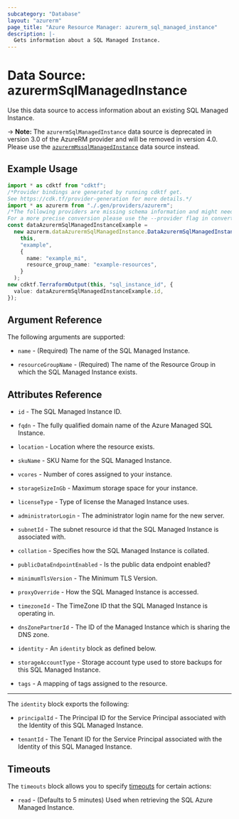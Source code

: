 ```yaml
---
subcategory: "Database"
layout: "azurerm"
page_title: "Azure Resource Manager: azurerm_sql_managed_instance"
description: |-
  Gets information about a SQL Managed Instance.
---
```


# Data Source: azurermSqlManagedInstance

Use this data source to access information about an existing SQL Managed Instance.

\-> **Note:** The `azurermSqlManagedInstance` data source is deprecated in version 3.0 of the AzureRM provider and will be removed in version 4.0. Please use the [`azurermMssqlManagedInstance`](https://registry.terraform.io/providers/hashicorp/azurerm/latest/docs/data-sources/mssql_managed_instance) data source instead.

## Example Usage

```typescript
import * as cdktf from "cdktf";
/*Provider bindings are generated by running cdktf get.
See https://cdk.tf/provider-generation for more details.*/
import * as azurerm from "./.gen/providers/azurerm";
/*The following providers are missing schema information and might need manual adjustments to synthesize correctly: azurerm.
For a more precise conversion please use the --provider flag in convert.*/
const dataAzurermSqlManagedInstanceExample =
  new azurerm.dataAzurermSqlManagedInstance.DataAzurermSqlManagedInstance(
    this,
    "example",
    {
      name: "example_mi",
      resource_group_name: "example-resources",
    }
  );
new cdktf.TerraformOutput(this, "sql_instance_id", {
  value: dataAzurermSqlManagedInstanceExample.id,
});

```

## Argument Reference

The following arguments are supported:

*   `name` - (Required) The name of the SQL Managed Instance.

*   `resourceGroupName` - (Required) The name of the Resource Group in which the SQL Managed Instance exists.

## Attributes Reference

*   `id` - The SQL Managed Instance ID.

*   `fqdn` - The fully qualified domain name of the Azure Managed SQL Instance.

*   `location` - Location where the resource exists.

*   `skuName` - SKU Name for the SQL Managed Instance.

*   `vcores` - Number of cores assigned to your instance.

*   `storageSizeInGb` - Maximum storage space for your instance.

*   `licenseType` - Type of license the Managed Instance uses.

*   `administratorLogin` - The administrator login name for the new server.

*   `subnetId` - The subnet resource id that the SQL Managed Instance is associated with.

*   `collation` - Specifies how the SQL Managed Instance is collated.

*   `publicDataEndpointEnabled` - Is the public data endpoint enabled?

*   `minimumTlsVersion` - The Minimum TLS Version.

*   `proxyOverride` - How the SQL Managed Instance is accessed.

*   `timezoneId` - The TimeZone ID that the SQL Managed Instance is operating in.

*   `dnsZonePartnerId` - The ID of the Managed Instance which is sharing the DNS zone.

*   `identity` - An `identity` block as defined below.

*   `storageAccountType` - Storage account type used to store backups for this SQL Managed Instance.

*   `tags` - A mapping of tags assigned to the resource.

***

The `identity` block exports the following:

*   `principalId` - The Principal ID for the Service Principal associated with the Identity of this SQL Managed Instance.

*   `tenantId` - The Tenant ID for the Service Principal associated with the Identity of this SQL Managed Instance.

## Timeouts

The `timeouts` block allows you to specify [timeouts](https://www.terraform.io/language/resources/syntax#operation-timeouts) for certain actions:

* `read` - (Defaults to 5 minutes) Used when retrieving the SQL Azure Managed Instance.
